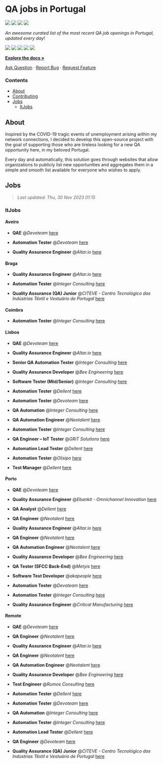 QA jobs in Portugal
========================

![](https://img.shields.io/static/v1?label=%F0%9F%8C%9F&message=If%20Useful&color=BC4E99)
[![](https://img.shields.io/github/stars/sergiomartins8/qa-jobs-in-portugal)](https://github.com/sergiomartins8/qa-jobs-in-portugal/stargazers)
[![](https://img.shields.io/github/forks/sergiomartins8/qa-jobs-in-portugal)](https://github.com/sergiomartins8/qa-jobs-in-portugal/network/members)
[![](https://img.shields.io/badge/-sergiomartins8-blue?logo=Linkedin&logoColor=white)](https://www.linkedin.com/in/sergiomartins8/)

_An awesome curated list of the most recent QA job openings in Portugal, updated every day!_

[![](https://img.shields.io/github/v/release/sergiomartins8/qa-jobs-in-portugal)](https://github.com/sergiomartins8/qa-jobs-in-portugal/releases)
[![](https://github.com/sergiomartins8/qa-jobs-in-portugal/workflows/release/badge.svg)](https://github.com/sergiomartins8/qa-jobs-in-portugal/actions?query=workflow%3Arelease)
[![](https://img.shields.io/github/issues/sergiomartins8/qa-jobs-in-portugal)](https://github.com/sergiomartins8/qa-jobs-in-portugal/issues)
[![](https://img.shields.io/github/contributors/sergiomartins8/qa-jobs-in-portugal)](https://github.com/sergiomartins8/qa-jobs-in-portugal/graphs/contributors)
[![](https://img.shields.io/github/license/sergiomartins8/qa-jobs-in-portugal)](https://github.com/sergiomartins8/qa-jobs-in-portugal/blob/master/LICENSE)

**[Explore the docs »](https://github.com/sergiomartins8/qa-jobs-in-portugal/blob/master/docs/DOCUMENTATION.md)**

[Ask Question](https://github.com/sergiomartins8/qa-jobs-in-portugal/issues) 
·
[Report Bug](https://github.com/sergiomartins8/qa-jobs-in-portugal/issues)
·
[Request Feature](https://github.com/sergiomartins8/qa-jobs-in-portugal/issues)

### Contents
* [About](#about)
* [Contributing](https://github.com/sergiomartins8/qa-jobs-in-portugal/blob/master/docs/CONTRIBUTING.md)
* [Jobs](#jobs)
  * [ItJobs](#itjobs)

## About
Inspired by the COVID-19 tragic events of unemployment arising within my network connections, I decided to develop this open-source project with the goal of supporting those who are tireless looking for a new QA opportunity here, in my beloved Portugal.

Every day and automatically, this solution goes through websites that allow organizations to publicly list new opportunities and aggregates them in a simple and smooth list available for everyone who wishes to apply.

Jobs
---------

> _Last updated: Thu, 30 Nov 2023 01:15_

### ItJobs

#### Aveiro

- **QAE** @_Devoteam_ [here](https://www.itjobs.pt/oferta/474303/qae)


- **Automation Tester** @_Devoteam_ [here](https://www.itjobs.pt/oferta/473709/automation-tester)


- **Quality Assurance Engineer** @_Altar.io_ [here](https://www.itjobs.pt/oferta/474178/quality-assurance-engineer)

#### Braga

- **Quality Assurance Engineer** @_Altar.io_ [here](https://www.itjobs.pt/oferta/474178/quality-assurance-engineer)


- **Automation Tester** @_Integer Consulting_ [here](https://www.itjobs.pt/oferta/474284/automation-tester)


- **Quality Assurance (QA) Junior** @_CITEVE - Centro Tecnológico das Indústrias Têxtil e Vestuário de Portugal_ [here](https://www.itjobs.pt/oferta/474083/quality-assurance-qa-junior)

#### Coimbra

- **Automation Tester** @_Integer Consulting_ [here](https://www.itjobs.pt/oferta/474284/automation-tester)

#### Lisboa

- **QAE** @_Devoteam_ [here](https://www.itjobs.pt/oferta/474303/qae)


- **Quality Assurance Engineer** @_Altar.io_ [here](https://www.itjobs.pt/oferta/474178/quality-assurance-engineer)


- **Senior QA Automation Tester** @_Integer Consulting_ [here](https://www.itjobs.pt/oferta/474179/senior-qa-automation-tester)


- **Quality Assurance Developer** @_Bee Engineering_ [here](https://www.itjobs.pt/oferta/474333/quality-assurance-developer)


- **Software Tester (Mid/Senior)** @_Integer Consulting_ [here](https://www.itjobs.pt/oferta/474673/software-tester-mid-senior)


- **Automation Tester** @_Dellent_ [here](https://www.itjobs.pt/oferta/474423/automation-tester)


- **Automation Tester** @_Devoteam_ [here](https://www.itjobs.pt/oferta/473709/automation-tester)


- **QA Automation** @_Integer Consulting_ [here](https://www.itjobs.pt/oferta/474808/qa-automation)


- **QA Automation Engineer** @_Neotalent_ [here](https://www.itjobs.pt/oferta/474474/qa-automation-engineer)


- **Automation Tester** @_Integer Consulting_ [here](https://www.itjobs.pt/oferta/474284/automation-tester)


- **QA Engineer – IoT Tester** @_GRiT Solutions_ [here](https://www.itjobs.pt/oferta/472878/qa-engineer-iot-tester)


- **Automation Lead Tester** @_Dellent_ [here](https://www.itjobs.pt/oferta/472957/automation-lead-tester)


- **Automation Tester** @_Olisipo_ [here](https://www.itjobs.pt/oferta/473815/automation-tester)


- **Test Manager** @_Dellent_ [here](https://www.itjobs.pt/oferta/472864/test-manager)

#### Porto

- **QAE** @_Devoteam_ [here](https://www.itjobs.pt/oferta/474303/qae)


- **Quality Assurance Engineer** @_Ebankit - Omnichannel Innovation_ [here](https://www.itjobs.pt/oferta/475160/quality-assurance-engineer)


- **QA Analyst** @_Dellent_ [here](https://www.itjobs.pt/oferta/473270/qa-analyst)


- **QA Engineer** @_Neotalent_ [here](https://www.itjobs.pt/oferta/473970/qa-engineer)


- **Quality Assurance Engineer** @_Altar.io_ [here](https://www.itjobs.pt/oferta/474178/quality-assurance-engineer)


- **QA Engineer** @_Neotalent_ [here](https://www.itjobs.pt/oferta/473966/qa-engineer)


- **QA Automation Engineer** @_Neotalent_ [here](https://www.itjobs.pt/oferta/473967/qa-engineer)


- **Quality Assurance Developer** @_Bee Engineering_ [here](https://www.itjobs.pt/oferta/474333/quality-assurance-developer)


- **QA Tester (SFCC Back-End)** @_Metyis_ [here](https://www.itjobs.pt/oferta/473150/qa-tester-sfcc-back-end-fashion)


- **Software Test Developer** @_akapeople_ [here](https://www.itjobs.pt/oferta/475176/software-test-developer)


- **Automation Tester** @_Devoteam_ [here](https://www.itjobs.pt/oferta/473709/automation-tester)


- **Automation Tester** @_Integer Consulting_ [here](https://www.itjobs.pt/oferta/474284/automation-tester)


- **Quality Assurance Engineer** @_Critical Manufacturing_ [here](https://www.itjobs.pt/oferta/473169/frontend-engineer)

#### Remote

- **QAE** @_Devoteam_ [here](https://www.itjobs.pt/oferta/474303/qae)


- **QA Engineer** @_Neotalent_ [here](https://www.itjobs.pt/oferta/473970/qa-engineer)


- **Quality Assurance Engineer** @_Altar.io_ [here](https://www.itjobs.pt/oferta/474178/quality-assurance-engineer)


- **QA Engineer** @_Neotalent_ [here](https://www.itjobs.pt/oferta/473966/qa-engineer)


- **QA Automation Engineer** @_Neotalent_ [here](https://www.itjobs.pt/oferta/473967/qa-engineer)


- **Quality Assurance Developer** @_Bee Engineering_ [here](https://www.itjobs.pt/oferta/474333/quality-assurance-developer)


- **Test Engineer** @_Rumos Consulting_ [here](https://www.itjobs.pt/oferta/474999/test-engineer)


- **Automation Tester** @_Dellent_ [here](https://www.itjobs.pt/oferta/474423/automation-tester)


- **Automation Tester** @_Devoteam_ [here](https://www.itjobs.pt/oferta/473709/automation-tester)


- **QA Automation** @_Integer Consulting_ [here](https://www.itjobs.pt/oferta/474808/qa-automation)


- **Automation Tester** @_Integer Consulting_ [here](https://www.itjobs.pt/oferta/474284/automation-tester)


- **Automation Lead Tester** @_Dellent_ [here](https://www.itjobs.pt/oferta/472957/automation-lead-tester)


- **QA Engineer** @_Devoteam_ [here](https://www.itjobs.pt/oferta/473289/qa-engineer)


- **Quality Assurance (QA) Junior** @_CITEVE - Centro Tecnológico das Indústrias Têxtil e Vestuário de Portugal_ [here](https://www.itjobs.pt/oferta/474083/quality-assurance-qa-junior)

